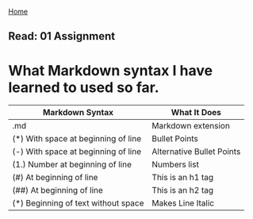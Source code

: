 [Home](https://pmargellos.github.io/reading-notes/)

## Read: 01 Assignment
# What Markdown syntax I have learned to used so far.

Markdown Syntax | What It Does
--------------- | -----------------
.md             | Markdown extension
(*) With space at beginning of line | Bullet Points
(-) With space at beginning of line | Alternative Bullet Points
(1.) Number at beginning of line | Numbers list
(#) At beginning of line | This is an h1 tag
(##) At beginning of line | This is an h2 tag
(*) Beginning of text without space | Makes Line Italic

